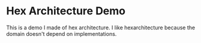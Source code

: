# Hex Architecture Demo
This is a demo I made of hex architecture. I like hexarchitecture because the domain doesn't depend on implementations.